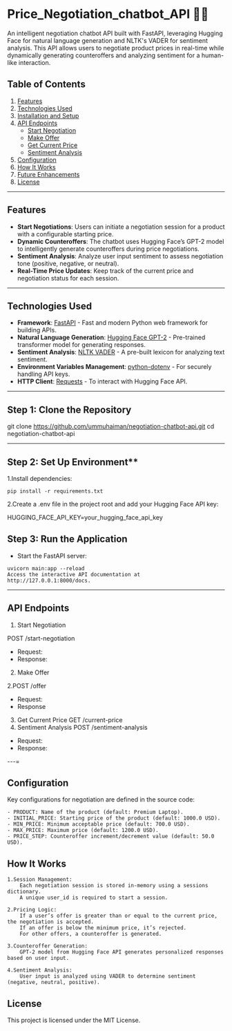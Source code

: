 # Price_Negotiation_chatbot_API 🤝💬
An intelligent negotiation chatbot API built with FastAPI, leveraging Hugging Face for natural language generation and NLTK's VADER for sentiment analysis. This API allows users to negotiate product prices in real-time while dynamically generating counteroffers and analyzing sentiment for a human-like interaction.

## Table of Contents

1. [Features](#features)
2. [Technologies Used](#technologies-used)
3. [Installation and Setup](#installation-and-setup)
4. [API Endpoints](#api-endpoints)
   - [Start Negotiation](#1-start-negotiation)
   - [Make Offer](#2-make-offer)
   - [Get Current Price](#3-get-current-price)
   - [Sentiment Analysis](#4-sentiment-analysis)
5. [Configuration](#configuration)
6. [How It Works](#how-it-works)
7. [Future Enhancements](#future-enhancements)
8. [License](#license)

    
---

## **Features**

- **Start Negotiations**: Users can initiate a negotiation session for a product with a configurable starting price.
- **Dynamic Counteroffers**: The chatbot uses Hugging Face’s GPT-2 model to intelligently generate counteroffers during price negotiations.
- **Sentiment Analysis**: Analyze user input sentiment to assess negotiation tone (positive, negative, or neutral).
- **Real-Time Price Updates**: Keep track of the current price and negotiation status for each session.

---

## **Technologies Used**

- **Framework**: [FastAPI](https://fastapi.tiangolo.com/) - Fast and modern Python web framework for building APIs.
- **Natural Language Generation**: [Hugging Face GPT-2](https://huggingface.co/) - Pre-trained transformer model for generating responses.
- **Sentiment Analysis**: [NLTK VADER](https://www.nltk.org/) - A pre-built lexicon for analyzing text sentiment.
- **Environment Variables Management**: [python-dotenv](https://pypi.org/project/python-dotenv/) - For securely handling API keys.
- **HTTP Client**: [Requests](https://docs.python-requests.org/) - To interact with Hugging Face API.

---
## Step 1: Clone the Repository

git clone https://github.com/ummuhaiman/negotiation-chatbot-api.git
cd negotiation-chatbot-api

---
##  Step 2: Set Up Environment**

   1.Install dependencies:
     
    pip install -r requirements.txt
    
   2.Create a .env file in the project root and add your Hugging Face API key:

   HUGGING_FACE_API_KEY=your_hugging_face_api_key

## Step 3: Run the Application
   - Start the FastAPI server:
    
    uvicorn main:app --reload
    Access the interactive API documentation at http://127.0.0.1:8000/docs.
---
## API Endpoints
1. Start Negotiation

POST /start-negotiation
- Request:
- Response:
2. Make Offer

2.POST /offer
 - Request:
 - Response 
3. Get Current Price
 GET /current-price
4. Sentiment Analysis
 POST /sentiment-analysis
 - Request:
 - Response:

---=
## Configuration

Key configurations for negotiation are defined in the source code:

    - PRODUCT: Name of the product (default: Premium Laptop).
    - INITIAL_PRICE: Starting price of the product (default: 1000.0 USD).
    - MIN_PRICE: Minimum acceptable price (default: 700.0 USD).
    - MAX_PRICE: Maximum price (default: 1200.0 USD).
    - PRICE_STEP: Counteroffer increment/decrement value (default: 50.0 USD).

## How It Works

    1.Session Management:
        Each negotiation session is stored in-memory using a sessions dictionary.
        A unique user_id is required to start a session.

    2.Pricing Logic:
        If a user’s offer is greater than or equal to the current price, the negotiation is accepted.
        If an offer is below the minimum price, it’s rejected.
        For other offers, a counteroffer is generated.

    3.Counteroffer Generation:
        GPT-2 model from Hugging Face API generates personalized responses based on user input.

    4.Sentiment Analysis:
        User input is analyzed using VADER to determine sentiment (negative, neutral, positive).
        
## License
This project is licensed under the MIT License.

   
    
